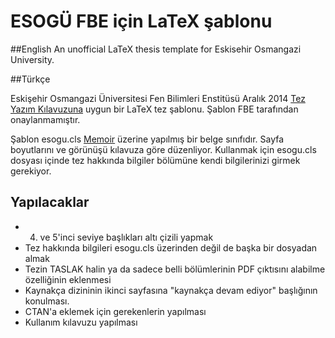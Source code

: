 # ESOGÜ FBE için LaTeX şablonu

##English
An unofficial LaTeX thesis template for Eskisehir Osmangazi University. 

##Türkçe

Eskişehir Osmangazi Üniversitesi Fen Bilimleri Enstitüsü Aralık 2014 [Tez Yazım Kılavuzuna] uygun bir LaTeX tez şablonu. Şablon FBE tarafından onaylanmamıştır. 

Şablon esogu.cls [Memoir] üzerine yapılmış bir belge sınıfıdır. Sayfa boyutlarını ve görünüşü kılavuza göre düzenliyor. Kullanmak için esogu.cls dosyası içinde tez hakkında bilgiler bölümüne kendi bilgilerinizi girmek gerekiyor. 

## Yapılacaklar
- 4. ve 5'inci seviye başlıkları altı çizili yapmak
- Tez hakkında bilgileri esogu.cls üzerinden değil de başka bir dosyadan almak
- Tezin TASLAK halin ya da sadece belli bölümlerinin PDF çıktısını alabilme özelliğinin eklenmesi
- Kaynakça dizininin ikinci sayfasına "kaynakça devam ediyor" başlığının konulması. 
- CTAN'a eklemek için gerekenlerin yapılması
- Kullanım kılavuzu yapılması


[Tez Yazım Kılavuzuna]: http://fenenst.ogu.edu.tr/
[Memoir]: http://www.ctan.org/tex-archive/macros/latex/contrib/memoir/
